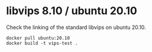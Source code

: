 # libvips 8.10 / ubuntu 20.10

Check the linking of the standard libvips on ubuntu 20.10.

```
docker pull ubuntu:20.10
docker build -t vips-test .
```
